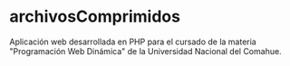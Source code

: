 # archivosComprimidos
Aplicación web desarrollada en PHP para el cursado de la materia "Programación Web Dinámica" de la Universidad Nacional del Comahue.
